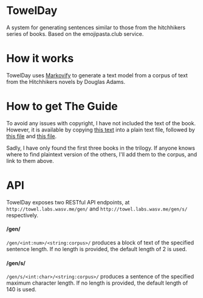 # TowelDay
A system for generating sentences similar to those from the hitchhikers series of books. Based on the emojipasta.club service.

# How it works
TowelDay uses [Markovify](https://github.com/jsvine/markovify) to generate a text model from a corpus of text from the Hitchhikers novels by Douglas Adams.

# How to get The Guide
To avoid any issues with copyright, I have not included the text of the book. However, it is available by copying [this text](http://www.induceddyslexia.com/douglasadams.htm) into a plain text file,
followed by [this file](http://www.textfiles.com/stories/hitch2.txt) and [this file](http://www.textfiles.com/stories/hitch3.txt).

Sadly, I have only found the first three books in the trilogy. If anyone knows where to find plaintext version of the others, I'll add them to the corpus, and link to them above.

# API
TowelDay exposes two RESTful API endpoints, at `http://towel.labs.wasv.me/gen/` and `http://towel.labs.wasv.me/gen/s/` respectively.

#### /gen/
`/gen/<int:num>/<string:corpus>/` produces a block of text of the specified sentence length. If no length is provided, the default length of 2 is used.

#### /gen/s/
`/gen/s/<int:char>/<string:corpus>/` produces a sentence of the specified maximum character length. If no length is provided, the default length of 140 is used.
